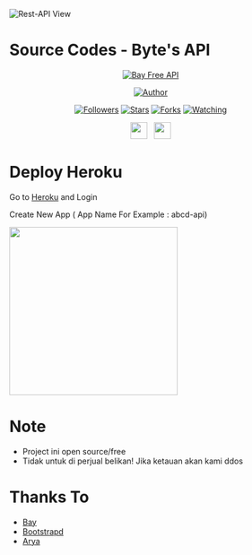 ![Rest-API View](https://telegra.ph/file/26905b9bde3acb8b5e001.jpg)

# Source Codes - Byte's API
<p align="center">
<a href="https://bay-web.herokuapp.com"><img title="Bay Free API" src="https://img.shields.io/badge/Press this to view Rest API-blue?colorA=%23ff0000&colorB=%23017e40&style=for-the-badge"></a>
</p>
<p align="center">
<a href="https://github.com/bayganzz"><img title="Author" src="https://img.shields.io/badge/Author-Bay-orange.svg?style=for-the-badge&logo=github"></a>
</p>
<p align="center">
<a href="https://github.com/bayganzz/followers"><img title="Followers" src="https://img.shields.io/github/followers/bayganzz?color=red&style=flat-square"></a>
<a href="https://github.com/bayganzz/api-velgrynd/stargazers/"><img title="Stars" src="https://img.shields.io/github/stars/bayganzz/api-velgrynd?color=blue&style=flat-square"></a>
<a href="https://github.com/bayganzz/api-velgrynd/network/members"><img title="Forks" src="https://img.shields.io/github/forks/bayganzz/api-velgrynd?color=red&style=flat-square"></a>
<a href="https://github.com/bayganzz/api-velgrynd/watchers"><img title="Watching" src="https://img.shields.io/github/watchers/bayganzz/api-velgrynd?label=Watchers&color=blue&style=flat-square"></a>
</p>
<p align='center'>
   <a href="https://wa.me/6285775458606"><img height="30" src="https://c.top4top.io/p_1837yybbf0.jpeg"></a>&nbsp;&nbsp;
   <a href="https://instagram.com/bay_rising"><img height="30" src="https://raw.githubusercontent.com/TobyG74/TobyG74/main/instagram.jpg"></a>
</P>

# Deploy Heroku

Go to [Heroku](https://heroku.com) and Login

Create New App ( App Name For Example : abcd-api)

<img src="https://i.postimg.cc/Z5T8Btw2/newapp.png" width="300">

# Note
- Project ini open source/free
- Tidak untuk di perjual belikan! Jika ketauan akan kami ddos

# Thanks To
- [Bay](https://github.com/bayganzz)
- [Bootstrapd](https://github.com)
- [Arya](https://github.com/arya-was)
